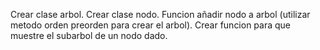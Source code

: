Crear clase arbol. Crear clase nodo. Funcion añadir nodo a arbol (utilizar metodo orden preorden para crear el arbol). Crear funcion para que muestre el subarbol de un nodo dado.

